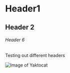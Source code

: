 # Header1
## Header 2
###### Header 6
Testing out different headers

![Image of Yaktocat](https://octodex.github.com/images/yaktocat.png)
